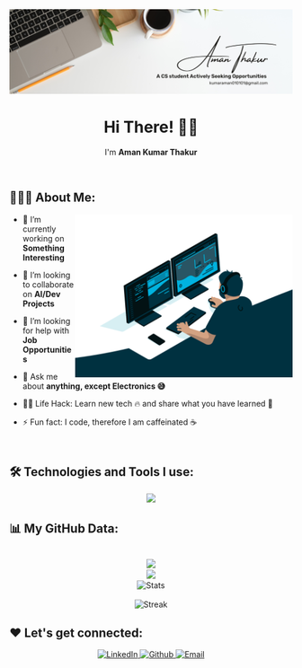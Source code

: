 <div align="center">
  <img src ="https://github.com/itsaman080/itsaman080/blob/main/White%20Minimalist%20Profile%20LinkedIn%20Banner%20(1).png" /></a>
</div>

<h1 align="center">
  Hi There!
  <span role="img" aria-labelledby="wave">
    👋🏻
  </span>
</h1>

<p align="center">
I'm <strong>Aman Kumar Thakur</strong>
</p>

<br/>

## 👨🏻‍💻 About Me:

<img src="./coding.gif" height="290px" align="right" />

- 🔭 I’m currently working on **Something Interesting**

- 👯 I’m looking to collaborate on **AI/Dev Projects**

- 🤝 I’m looking for help with **Job Opportunities**

- 💬 Ask me about **anything, except Electronics 😅**

- 👨‍💻 Life Hack: Learn new tech :fire: and share what you have learned :tada:

- ⚡ Fun fact: I code, therefore I am caffeinated ☕

<br>

## 🛠️ Technologies and Tools I use:

<p align="center">
  <a href="https://skillicons.dev">
    <img src="https://skillicons.dev/icons?i=html,css,js,react,tailwind,bootstrap,vite,nodejs,expressjs,flask,mongodb,mysql,redis,npm,pnpm,docker,vercel,nginx,cloudflare,rabbitmq,c,cpp,java,python,ai,sklearn,opencv,tensorflow,pytorch,vscode,pycharm,bash,git,github,postman,firebase,notion,wordpress,discord,linux&perline=10" />
  </a>
</p>


## 📊 My GitHub Data:

<br>
<div align="center">
  <img height="180em" src="http://github-profile-summary-cards.vercel.app/api/cards/profile-details?username=itsaman080&theme=aura_dark" />  
</div>

<div align="center">
<img height="180em" src="https://github-readme-stats.vercel.app/api/top-langs/?username=itsaman080&layout=compact" />
</div>

<div align="center">
  <img src="https://github-readme-stats.anuraghazra1.vercel.app/api?username=itsaman080&show_icons=true&count_private=true&theme=tokyonight" alt="Stats" />
  <br><br>
  <img src="https://github-readme-streak-stats.herokuapp.com/?user=itsaman080&theme=tokyonight" alt="Streak" />
</div>

## ❤️ Let's get connected:

<p align="center">
  <a href="https://linkedin.com/in/aman-kumar-thakur" target="_blank">
    <img alt="LinkedIn" src="https://img.shields.io/badge/linkedin-%230077B5.svg?&style=for-the-badge&logo=linkedin&logoColor=white" height="30px"/>
  </a>
  <a href="https://github.com/itsaman080" target="_blank">
    <img alt="Github" src="https://img.shields.io/badge/GitHub-100000?style=for-the-badge&logo=github&logoColor=white" height="30px"/>
  </a>
<!--   <a href="https://leetcode.com/itsaman080/" target="_blank">
    <img alt="Leetcode" src="https://raw.githubusercontent.com/rahuldkjain/github-profile-readme-generator/master/src/images/icons/Social/leet-code.svg" height="30px"/>
  </a> -->
  <a href="mailto:kumaraman010101@gmail.com" target="_blank">
    <img alt="Email" src="https://img.shields.io/badge/Gmail-D14836?style=for-the-badge&logo=gmail&logoColor=white" height="30px"/>
  </a>
</p>

<br>
